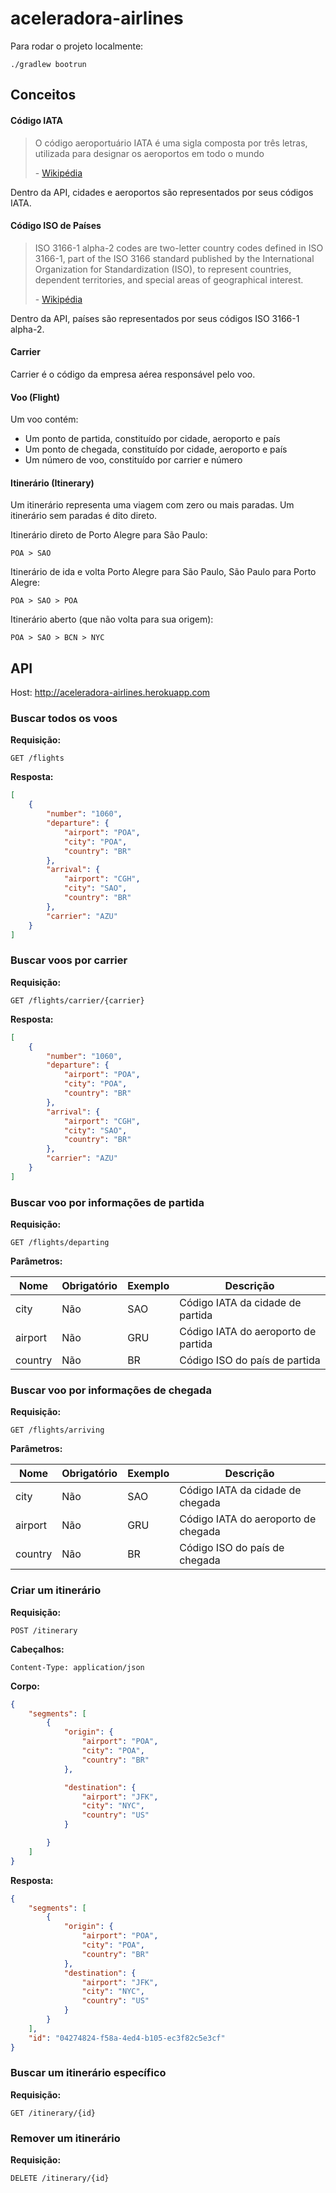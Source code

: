 # aceleradora-airlines

Para rodar o projeto localmente:

```
./gradlew bootrun
```

## Conceitos

#### Código IATA

> O código aeroportuário IATA é uma sigla composta por três letras, utilizada para designar os aeroportos em todo o mundo
>
>  \- [Wikipédia](https://pt.wikipedia.org/wiki/C%C3%B3digo_aeroportu%C3%A1rio_IATA)

Dentro da API, cidades e aeroportos são representados por seus códigos IATA.


#### Código ISO de Países

> ISO 3166-1 alpha-2 codes are two-letter country codes defined in ISO 3166-1, part of the ISO 3166 standard published 
> by the International Organization for Standardization (ISO), to represent countries, dependent territories, and 
> special areas of geographical interest.
> 
> \- [Wikipédia](https://pt.wikipedia.org/wiki/C%C3%B3digo_aeroportu%C3%A1rio_IATA)

Dentro da API, países são representados por seus códigos ISO 3166-1 alpha-2.

#### Carrier

Carrier é o código da empresa aérea responsável pelo voo.

#### Voo (Flight)

Um voo contém:
 - Um ponto de partida, constituído por cidade, aeroporto e país
 - Um ponto de chegada, constituído por cidade, aeroporto e país
 - Um número de voo, constituído por carrier e número
 
 
#### Itinerário (Itinerary)

Um itinerário representa uma viagem com zero ou mais paradas. Um itinerário sem paradas é dito direto.

Itinerário direto de Porto Alegre para São Paulo:

```
POA > SAO
```

Itinerário de ida e volta Porto Alegre para São Paulo, São Paulo para Porto Alegre:

```
POA > SAO > POA
```

Itinerário aberto (que não volta para sua origem):

```
POA > SAO > BCN > NYC
```

## API

Host: http://aceleradora-airlines.herokuapp.com

### Buscar todos os voos

**Requisição:**

```http request
GET /flights
```

**Resposta:**

```json
[
    {
        "number": "1060",
        "departure": {
            "airport": "POA",
            "city": "POA",
            "country": "BR"
        },
        "arrival": {
            "airport": "CGH",
            "city": "SAO",
            "country": "BR"
        },
        "carrier": "AZU"
    }
]

```


### Buscar voos por carrier

**Requisição:**

```http request
GET /flights/carrier/{carrier}
```

**Resposta:**

```json
[
    {
        "number": "1060",
        "departure": {
            "airport": "POA",
            "city": "POA",
            "country": "BR"
        },
        "arrival": {
            "airport": "CGH",
            "city": "SAO",
            "country": "BR"
        },
        "carrier": "AZU"
    }
]
```

### Buscar voo por informações de partida

**Requisição:**

```http request
GET /flights/departing
```

**Parâmetros:**

|Nome|Obrigatório|Exemplo|Descrição|
|---|---|---|---|
|city|Não|SAO|Código IATA da cidade de partida|
|airport|Não|GRU|Código IATA do aeroporto de partida|
|country|Não|BR|Código ISO do país de partida|

### Buscar voo por informações de chegada

**Requisição:**

```http request
GET /flights/arriving
```

**Parâmetros:**

|Nome|Obrigatório|Exemplo|Descrição|
|---|---|---|---|
|city|Não|SAO|Código IATA da cidade de chegada|
|airport|Não|GRU|Código IATA do aeroporto de chegada|
|country|Não|BR|Código ISO do país de chegada|


### Criar um itinerário

**Requisição:**
```http request
POST /itinerary
```

**Cabeçalhos:**

```http request
Content-Type: application/json
```

**Corpo:**

```json
{
    "segments": [
        {
            "origin": {
                "airport": "POA",
                "city": "POA",
                "country": "BR"
            },

            "destination": {
                "airport": "JFK",
                "city": "NYC",
                "country": "US"
            }

        }
    ]
}
```

**Resposta:**

```json
{
    "segments": [
        {
            "origin": {
                "airport": "POA",
                "city": "POA",
                "country": "BR"
            },
            "destination": {
                "airport": "JFK",
                "city": "NYC",
                "country": "US"
            }
        }
    ],
    "id": "04274824-f58a-4ed4-b105-ec3f82c5e3cf"
}
```

### Buscar um itinerário específico

**Requisição:**

```http request
GET /itinerary/{id}
```

### Remover um itinerário

**Requisição:**

```http request
DELETE /itinerary/{id}
```
